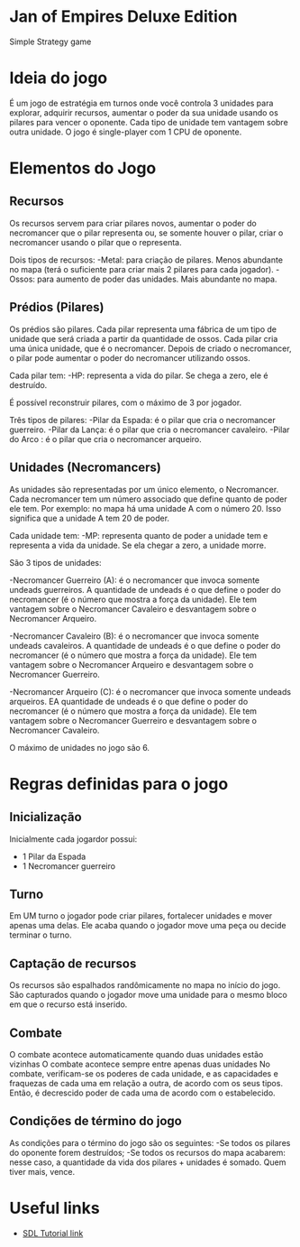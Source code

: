 # Jan of Empires Deluxe Edition
Simple Strategy game

# Ideia do jogo
É um jogo de estratégia em turnos onde você controla 3 unidades para explorar, adquirir recursos, aumentar o poder da sua unidade usando os pilares para vencer o oponente. Cada tipo de unidade tem vantagem sobre outra unidade. O jogo é single-player com 1 CPU de oponente.

# Elementos do Jogo

## Recursos
Os recursos servem para criar pilares novos, aumentar o poder do necromancer que o pilar representa ou, se somente houver o pilar, criar o necromancer usando o pilar que o representa.

Dois tipos de recursos:
-Metal: para criação de pilares. Menos abundante no mapa (terá o suficiente para criar mais 2 pilares para cada jogador).
-Ossos: para aumento de poder das unidades. Mais abundante no mapa.

## Prédios (Pilares)
Os prédios são pilares. Cada pilar representa uma fábrica de um tipo de unidade que será criada a partir da quantidade de ossos. Cada pilar cria uma única unidade, que é o necromancer. Depois de criado o necromancer, o pilar pode aumentar o poder do necromancer utilizando ossos.

Cada pilar tem:
-HP: representa a vida do pilar. Se chega a zero, ele é destruído.

É possível reconstruir pilares, com o máximo de 3 por jogador.

Três tipos de pilares:
-Pilar da Espada: é o pilar que cria o necromancer guerreiro.
-Pilar da Lança: é o pilar que cria o necromancer cavaleiro.
-Pilar do Arco : é o pilar que cria o necromancer arqueiro.


## Unidades (Necromancers)
As unidades são representadas por um único elemento, o Necromancer. 
Cada necromancer tem um número associado que define quanto de poder ele tem. 
Por exemplo: no mapa há uma unidade A com o número 20. Isso significa que a unidade A tem 20 de poder.

Cada unidade tem: 
-MP: representa quanto de poder a unidade tem e representa a vida da unidade. Se ela chegar a zero, a unidade morre.

São 3 tipos de unidades:

-Necromancer Guerreiro (A): é o necromancer que invoca somente undeads guerreiros. A quantidade de undeads é o que define o poder do necromancer (é o número que mostra a força da unidade). Ele tem vantagem sobre o Necromancer Cavaleiro e desvantagem sobre o Necromancer Arqueiro.

-Necromancer Cavaleiro (B): é o necromancer que invoca somente undeads cavaleiros. A quantidade de undeads é o que define o poder do necromancer (é o número que mostra a força da unidade). Ele tem vantagem sobre o Necromancer Arqueiro e desvantagem sobre o Necromancer Guerreiro.

-Necromancer Arqueiro (C): é o necromancer que invoca somente undeads arqueiros. EA quantidade de undeads é o que define o poder do necromancer (é o número que mostra a força da unidade). Ele tem vantagem sobre o Necromancer Guerreiro e desvantagem sobre o Necromancer Cavaleiro.

O máximo de unidades no jogo são 6.

# Regras definidas para o jogo

## Inicialização
Inicialmente cada jogardor possui:
- 1 Pilar da Espada
- 1 Necromancer guerreiro

## Turno
Em UM turno o jogador pode criar pilares, fortalecer unidades e mover apenas uma delas. Ele acaba quando o jogador move uma peça ou decide terminar o turno.

## Captação de recursos
Os recursos são espalhados randômicamente no mapa no início do jogo.
São capturados quando o jogador move uma unidade para o mesmo bloco em que o recurso está inserido.

## Combate
O combate acontece automaticamente quando duas unidades estão vizinhas
O combate acontece sempre entre apenas duas unidades
No combate, verificam-se os poderes de cada unidade, e as capacidades e fraquezas de cada uma em relação a outra, de acordo com os seus tipos. Então, é decrescido poder de cada uma de acordo com o estabelecido.

## Condições de término do jogo
As condições para o término do jogo são os seguintes:
-Se todos os pilares do oponente forem destruídos;
-Se todos os recursos do mapa acabarem: nesse caso, a quantidade da vida dos pilares + unidades é somado. Quem tiver mais, vence.

# Useful links
+ [SDL Tutorial link](http://lazyfoo.net/tutorials/SDL/)



